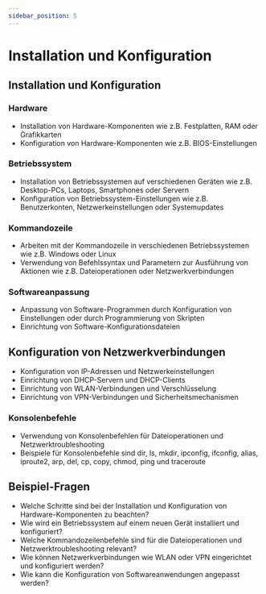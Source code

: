 ```yaml
---
sidebar_position: 5
---
```


# Installation und Konfiguration

<!-- Aktivitäten bei Installationen und Konfigurationen kennen und beurteilen

-   Installation und Konfiguration der Hardware
-   Installation und Konfiguration des Betriebssystems
-   Arbeiten mit der Kommandozeile, Befehlssyntax,
    Parameter
-   Anpassung von Software
-   Konfiguration, Test, Troubleshooting und Dokumentation von Netzwerkverbindungen, z. B. IP-Adressen,
    DHCP, WLAN-Zugang, Pre shared key/Enterprise,
    VPN
-   Konsolenbefehle für Dateioperationen und Netzwerktroubleshooting, z. B. dir, Is, mkdir, ipconfig,
    ifconfig, alias, iproute2, arp, del, cp, copy, chmod,
    ping, traceroute -->

## Installation und Konfiguration

### Hardware

-   Installation von Hardware-Komponenten wie z.B. Festplatten, RAM oder Grafikkarten
-   Konfiguration von Hardware-Komponenten wie z.B. BIOS-Einstellungen

### Betriebssystem

-   Installation von Betriebssystemen auf verschiedenen Geräten wie z.B. Desktop-PCs, Laptops, Smartphones oder Servern
-   Konfiguration von Betriebssystem-Einstellungen wie z.B. Benutzerkonten, Netzwerkeinstellungen oder Systemupdates

### Kommandozeile

-   Arbeiten mit der Kommandozeile in verschiedenen Betriebssystemen wie z.B. Windows oder Linux
-   Verwendung von Befehlssyntax und Parametern zur Ausführung von Aktionen wie z.B. Dateioperationen oder Netzwerkverbindungen

### Softwareanpassung

-   Anpassung von Software-Programmen durch Konfiguration von Einstellungen oder durch Programmierung von Skripten
-   Einrichtung von Software-Konfigurationsdateien

## Konfiguration von Netzwerkverbindungen

-   Konfiguration von IP-Adressen und Netzwerkeinstellungen
-   Einrichtung von DHCP-Servern und DHCP-Clients
-   Einrichtung von WLAN-Verbindungen und Verschlüsselung
-   Einrichtung von VPN-Verbindungen und Sicherheitsmechanismen

### Konsolenbefehle

-   Verwendung von Konsolenbefehlen für Dateioperationen und Netzwerktroubleshooting
-   Beispiele für Konsolenbefehle sind dir, ls, mkdir, ipconfig, ifconfig, alias, iproute2, arp, del, cp, copy, chmod, ping und traceroute

## Beispiel-Fragen

-   Welche Schritte sind bei der Installation und Konfiguration von Hardware-Komponenten zu beachten?
-   Wie wird ein Betriebssystem auf einem neuen Gerät installiert und konfiguriert?
-   Welche Kommandozeilenbefehle sind für die Dateioperationen und Netzwerktroubleshooting relevant?
-   Wie können Netzwerkverbindungen wie WLAN oder VPN eingerichtet und konfiguriert werden?
-   Wie kann die Konfiguration von Softwareanwendungen angepasst werden?
